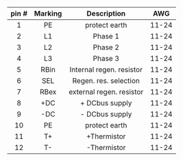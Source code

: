 | **pin #** | **Marking** | **Description** | **AWG** |
| :---: | :---: | :---: | :---: |
| 1 | PE | protect earth | 11-24 |
| 2 | L1  | Phase 1 | 11-24 |
| 3 | L2  | Phase 2 | 11-24 |
| 4 | L3  | Phase 3 | 11-24 |
| 5 | RBin  | Internal regen. resistor | 11-24 |
| 6 | SEL  | Regen. res. selection | 11-24 |
| 7 | RBex  | external regen. resistor | 11-24 |
| 8 | +DC  | + DCbus supply | 11-24 |
| 9 | -DC  | - DCbus supply | 11-24 |
| 10 | PE  | protect earth | 11-24 |
| 11 | T+ | +Thermistor | 11-24 |
| 12 | T- | -Thermistor | 11-24 |
